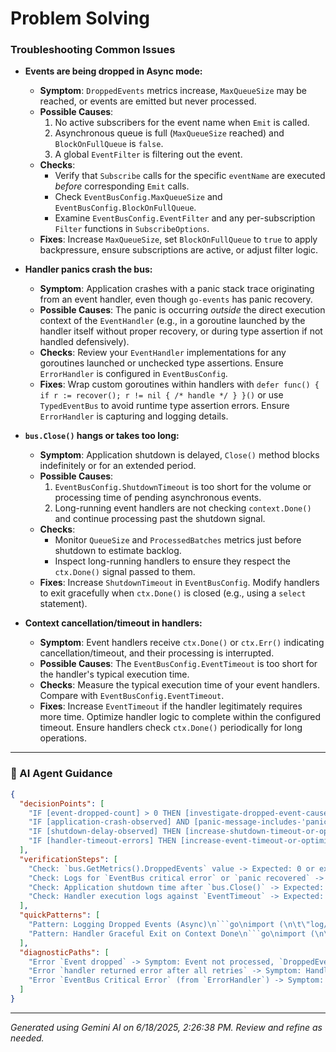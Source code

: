 # Problem Solving

### Troubleshooting Common Issues

*   **Events are being dropped in Async mode:**
    *   **Symptom**: `DroppedEvents` metrics increase, `MaxQueueSize` may be reached, or events are emitted but never processed.
    *   **Possible Causes**: 
        1.  No active subscribers for the event name when `Emit` is called.
        2.  Asynchronous queue is full (`MaxQueueSize` reached) and `BlockOnFullQueue` is `false`.
        3.  A global `EventFilter` is filtering out the event.
    *   **Checks**: 
        -   Verify that `Subscribe` calls for the specific `eventName` are executed *before* corresponding `Emit` calls.
        -   Check `EventBusConfig.MaxQueueSize` and `EventBusConfig.BlockOnFullQueue`.
        -   Examine `EventBusConfig.EventFilter` and any per-subscription `Filter` functions in `SubscribeOptions`.
    *   **Fixes**: Increase `MaxQueueSize`, set `BlockOnFullQueue` to `true` to apply backpressure, ensure subscriptions are active, or adjust filter logic.

*   **Handler panics crash the bus:**
    *   **Symptom**: Application crashes with a panic stack trace originating from an event handler, even though `go-events` has panic recovery.
    *   **Possible Causes**: The panic is occurring *outside* the direct execution context of the `EventHandler` (e.g., in a goroutine launched by the handler itself without proper recovery, or during type assertion if not handled defensively).
    *   **Checks**: Review your `EventHandler` implementations for any goroutines launched or unchecked type assertions. Ensure `ErrorHandler` is configured in `EventBusConfig`.
    *   **Fixes**: Wrap custom goroutines within handlers with `defer func() { if r := recover(); r != nil { /* handle */ } }()` or use `TypedEventBus` to avoid runtime type assertion errors. Ensure `ErrorHandler` is capturing and logging details.

*   **`bus.Close()` hangs or takes too long:**
    *   **Symptom**: Application shutdown is delayed, `Close()` method blocks indefinitely or for an extended period.
    *   **Possible Causes**: 
        1.  `EventBusConfig.ShutdownTimeout` is too short for the volume or processing time of pending asynchronous events.
        2.  Long-running event handlers are not checking `context.Done()` and continue processing past the shutdown signal.
    *   **Checks**: 
        -   Monitor `QueueSize` and `ProcessedBatches` metrics just before shutdown to estimate backlog.
        -   Inspect long-running handlers to ensure they respect the `ctx.Done()` signal passed to them.
    *   **Fixes**: Increase `ShutdownTimeout` in `EventBusConfig`. Modify handlers to exit gracefully when `ctx.Done()` is closed (e.g., using a `select` statement).

*   **Context cancellation/timeout in handlers:**
    *   **Symptom**: Event handlers receive `ctx.Done()` or `ctx.Err()` indicating cancellation/timeout, and their processing is interrupted.
    *   **Possible Causes**: The `EventBusConfig.EventTimeout` is too short for the handler's typical execution time.
    *   **Checks**: Measure the typical execution time of your event handlers. Compare with `EventBusConfig.EventTimeout`.
    *   **Fixes**: Increase `EventTimeout` if the handler legitimately requires more time. Optimize handler logic to complete within the configured timeout. Ensure handlers check `ctx.Done()` periodically for long operations.


---
### 🤖 AI Agent Guidance

```json
{
  "decisionPoints": [
    "IF [event-dropped-count] > 0 THEN [investigate-dropped-event-causes] ELSE [assume-normal-operation]",
    "IF [application-crash-observed] AND [panic-message-includes-'panic recovered'] THEN [examine-handler-panic-recovery-logic] ELSE [debug-other-crash-source]",
    "IF [shutdown-delay-observed] THEN [increase-shutdown-timeout-or-optimize-handlers]",
    "IF [handler-timeout-errors] THEN [increase-event-timeout-or-optimize-handler]"
  ],
  "verificationSteps": [
    "Check: `bus.GetMetrics().DroppedEvents` value -> Expected: 0 or expected for filtered events.",
    "Check: Logs for `EventBus critical error` or `panic recovered` -> Expected: No such logs unless testing specific error scenarios.",
    "Check: Application shutdown time after `bus.Close()` -> Expected: Within `ShutdownTimeout`.",
    "Check: Handler execution logs against `EventTimeout` -> Expected: Handlers complete within timeout or log context cancellation."
  ],
  "quickPatterns": [
    "Pattern: Logging Dropped Events (Async)\n```go\nimport (\n\t\"log/slog\"\n\t\"os\"\n\t\"github.com/asaidimu/go-events\"\n)\n\n// Example of bus setup that logs dropped events\ncfg := events.DefaultConfig()\ncfg.Async = true\ncfg.BlockOnFullQueue = false // Allow dropping\ncfg.Logger = slog.New(slog.NewTextHandler(os.Stdout, nil))\nbus, _ := events.NewEventBus(cfg)\n// Then emit events that might cause drops\n```",
    "Pattern: Handler Graceful Exit on Context Done\n```go\nimport (\n\t\"context\"\n\t\"time\"\n\t\"github.com/asaidimu/go-events\"\n)\n\nfunc myLongHandler(ctx context.Context, payload interface{}) error {\n\tselect {\n\tcase <-time.After(5 * time.Second): // Simulate work\n\t\t// Work completed\n\t\treturn nil\n\tcase <-ctx.Done():\n\t\t// Context cancelled/timed out, stop work\n\t\treturn ctx.Err()\n\t}\n}\n// bus.Subscribe(\"long.task\", myLongHandler)\n```"
  ],
  "diagnosticPaths": [
    "Error `Event dropped` -> Symptom: Event not processed, `DroppedEvents` metric increases, `Async event queue full` warning -> Check: If `BlockOnFullQueue` is false and queue reached `MaxQueueSize`, or if no subscribers. -> Fix: Increase `MaxQueueSize`, set `BlockOnFullQueue` to `true`, or ensure active subscribers before emission.",
    "Error `handler returned error after all retries` -> Symptom: Handler fails persistently, `FailedEvents` increases, `DeadLetterHandler` is called -> Check: Handler logic for deterministic failures, external service dependencies. -> Fix: Debug handler, ensure idempotency, address root cause of failure.",
    "Error `EventBus Critical Error` (from `ErrorHandler`) -> Symptom: Unhandled panic or severe internal bus error -> Check: Handler code that might panic, cross-process backend errors. -> Fix: Implement robust error handling in handlers, review `CrossProcessBackend` for stability."
  ]
}
```

---
*Generated using Gemini AI on 6/18/2025, 2:26:38 PM. Review and refine as needed.*